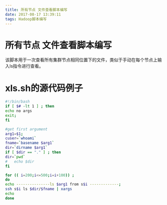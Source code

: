 ```yaml
---
title: 所有节点 文件查看脚本编写
date: 2017-08-17 13:39:11
tags: Hadoop脚本编写
---
```

# 所有节点 文件查看脚本编写 
该脚本用于一次查看所有集群节点相同位置下的文件，类似于手动在每个节点上输入ls指令进行查看。
<!--more-->
# xls.sh的源代码例子

```bash
#!/bin/bash
if [ $# -lt 1 ] ; then
echo no args
exit;
fi

#get first argument
arg1=$1;
cuser=`whoami`
fname=`basename $arg1`
dir=`dirname $arg1`
if [ $dir == "." ] ; then
dir=`pwd`
#	echo $dir
fi

for (( i=200;i<=500;i=i+100)) ;
do
echo ---------------ls $arg1 from s$i -------------;
ssh s$i ls $dir/$fname | xargs
echo
done
```